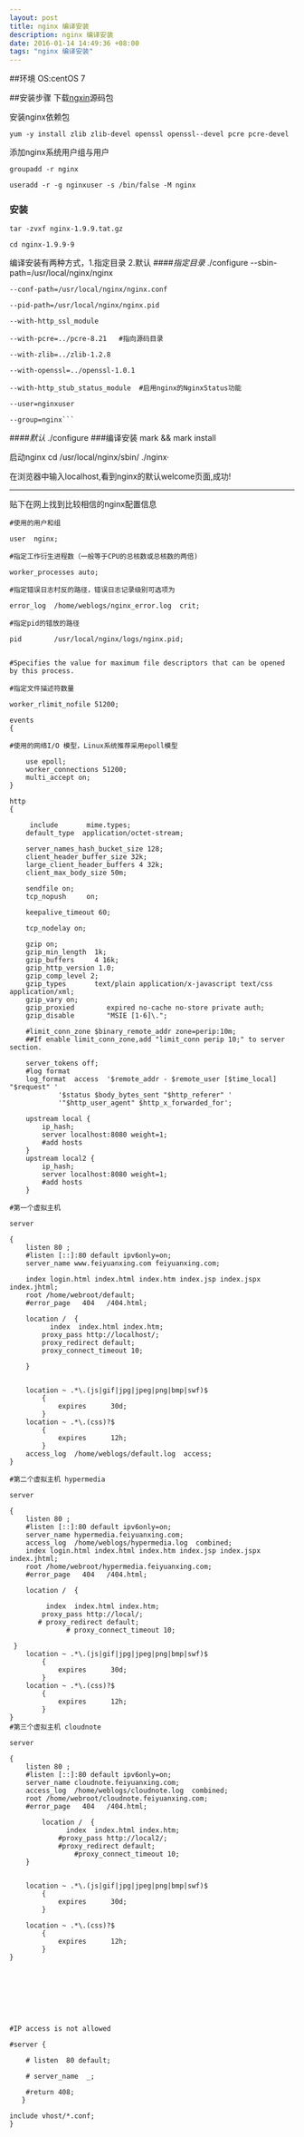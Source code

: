 ```yaml
---
layout: post
title: nginx 编译安装
description: nginx 编译安装
date: 2016-01-14 14:49:36 +08:00
tags: "nginx 编译安装"
---
```

##环境
OS:centOS 7

##安装步骤
下载[ngxin]([http://nginx.org/download/nginx-1.9.9.tar.gz](http://nginx.org/download/nginx-1.9.9.tar.gz))源码包

安装nginx依赖包

	yum -y install zlib zlib-devel openssl openssl--devel pcre pcre-devel

添加nginx系统用户组与用户

	groupadd -r nginx

	useradd -r -g nginxuser -s /bin/false -M nginx


### 安装
 
	tar -zvxf nginx-1.9.9.tat.gz

	cd nginx-1.9.9·9

编译安装有两种方式，1.指定目录 2.默认
####*指定目录*
	./configure --sbin-path=/usr/local/nginx/nginx 

	--conf-path=/usr/local/nginx/nginx.conf 

	--pid-path=/usr/local/nginx/nginx.pid 

	--with-http_ssl_module

	--with-pcre=../pcre-8.21   #指向源码目录

	--with-zlib=../zlib-1.2.8     

	--with-openssl=../openssl-1.0.1 

	--with-http_stub_status_module  #启用nginx的NginxStatus功能

	--user=nginxuser 

	--group=nginx```

####*默认*
	./configure
###编译安装
	mark && mark install

启动nginx
	cd /usr/local/nginx/sbin/
	./nginx·

在浏览器中输入localhost,看到nginx的默认welcome页面,成功!

***
贴下在网上找到比较相信的nginx配置信息


	#使用的用户和组

	user  nginx;

	#指定工作衍生进程数（一般等于CPU的总核数或总核数的两倍)

	worker_processes auto;
	
	#指定错误日志村反的路径，错误日志记录级别可选项为
	
	error_log  /home/weblogs/nginx_error.log  crit;
	
	#指定pid的错放的路径
	
	pid        /usr/local/nginx/logs/nginx.pid;


	#Specifies the value for maximum file descriptors that can be opened by this process.

	#指定文件描述符数量

	worker_rlimit_nofile 51200;

	events
	{
	
	#使用的网络I/O 模型，Linux系统推荐采用epoll模型

		use epoll;
		worker_connections 51200;
		multi_accept on;
	}

	http
	{
	     
	     include       mime.types;
		default_type  application/octet-stream;

		server_names_hash_bucket_size 128;
		client_header_buffer_size 32k;
		large_client_header_buffers 4 32k;
		client_max_body_size 50m;

		sendfile on;
		tcp_nopush     on;

		keepalive_timeout 60;

		tcp_nodelay on;

		gzip on;
		gzip_min_length  1k;
		gzip_buffers     4 16k;
		gzip_http_version 1.0;
		gzip_comp_level 2;
		gzip_types       text/plain application/x-javascript text/css application/xml;
		gzip_vary on;
		gzip_proxied        expired no-cache no-store private auth;
		gzip_disable        "MSIE [1-6]\.";

		#limit_conn_zone $binary_remote_addr zone=perip:10m;
		##If enable limit_conn_zone,add "limit_conn perip 10;" to server section.

		server_tokens off;
		#log format
		log_format  access  '$remote_addr - $remote_user [$time_local] "$request" '
        	    '$status $body_bytes_sent "$http_referer" '
             	'"$http_user_agent" $http_x_forwarded_for';
			 
		upstream local { 
			ip_hash;
			server localhost:8080 weight=1;
			#add hosts
		}
		upstream local2 { 
			ip_hash;
			server localhost:8080 weight=1;
			#add hosts
		} 

	#第一个虚拟主机

	server

	{
		listen 80 ;
		#listen [::]:80 default ipv6only=on;
		server_name www.feiyuanxing.com feiyuanxing.com;
		
		index login.html index.html index.htm index.jsp index.jspx index.jhtml;
		root /home/webroot/default;
		#error_page   404   /404.html;
	
		location /  {
          	  index  index.html index.htm;
			proxy_pass http://localhost/;
			proxy_redirect default;
			proxy_connect_timeout 10;
			
        }
	
		
		location ~ .*\.(js|gif|jpg|jpeg|png|bmp|swf)$
			{
				expires      30d;
			}
		location ~ .*\.(css)?$
			{
				expires      12h;
			}	
		access_log  /home/weblogs/default.log  access;
	}

	#第二个虚拟主机 hypermedia

	server

	{
		listen 80 ;
		#listen [::]:80 default ipv6only=on;
		server_name hypermedia.feiyuanxing.com;
		access_log  /home/weblogs/hypermedia.log  combined;
		index login.html index.html index.htm index.jsp index.jspx index.jhtml;
		root /home/webroot/hypermedia.feiyuanxing.com;
		#error_page   404   /404.html;
	
		location /  {
			
   	         index  index.html index.htm;
			proxy_pass http://local/;
 		   # proxy_redirect default;
      	          # proxy_connect_timeout 10;

     }
		location ~ .*\.(js|gif|jpg|jpeg|png|bmp|swf)$
			{
				expires      30d;
			}
		location ~ .*\.(css)?$
			{
				expires      12h;
			}	
	}
	#第三个虚拟主机 cloudnote

	server

	{
		listen 80 ;
		#listen [::]:80 default ipv6only=on;
		server_name cloudnote.feiyuanxing.com;
		access_log  /home/weblogs/cloudnote.log  combined;
		root /home/webroot/cloudnote.feiyuanxing.com;
		#error_page   404   /404.html;
	
			location /  {
        	  	  index  index.html index.htm;
			    #proxy_pass http://local2/;
			    #proxy_redirect default;
		      	    #proxy_connect_timeout 10;
        }


		location ~ .*\.(js|gif|jpg|jpeg|png|bmp|swf)$
			{
				expires      30d;
			}

		location ~ .*\.(css)?$
			{
				expires      12h;
			}
	}	
	



	
	
	

	#IP access is not allowed

	#server { 

		# listen  80 default;

		# server_name  _;

		#return 408;
	   }

	include vhost/*.conf;
	}









